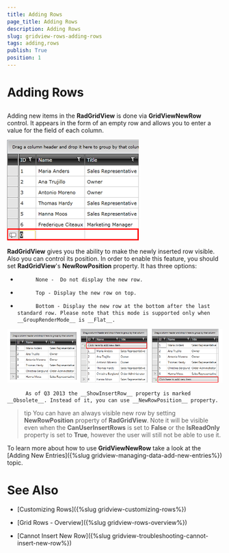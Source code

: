 ```yaml
---
title: Adding Rows
page_title: Adding Rows
description: Adding Rows
slug: gridview-rows-adding-rows
tags: adding,rows
publish: True
position: 1
---
```


# Adding Rows



## 

Adding new items in the __RadGridView__ is done via __GridViewNewRow__ control. It appears in the form of an empty row and allows you to enter a value for the field of each column.
        

![](images/RadGridView_AddingNewRows_1.png)

__RadGridView__ gives you the ability to make the newly inserted row visible. Also you can control its position. In order to enable this feature, you should set __RadGridView__'s __NewRowPosition__ property. It has three options:
        

* 
            None -  Do not display the new row.
          

* 
            Top - Display the new row on top.
          

* 
            Bottom - Display the new row at the bottom after the last standard row. Please note that this mode is supported only when __GroupRenderMode__ is __Flat__.
          

![Rad Grid View addingnewrows 03](images/RadGridView_addingnewrows_03.png)

>
          As of Q3 2013 the __ShowInsertRow__ property is marked __Obsolete__. Instead of it, you can use __NewRowPosition__ property.
        

>tip
          You can have an always visible new row by setting __NewRowPosition__ property of __RadGridView__. Note it will be visible even when the __CanUserInsertRows__ is set to __False__ or the __IsReadOnly__ property is set to __True__, however the user will still not be able to use it.
        

To learn more about how to use __GridViewNewRow__ take a look at the [Adding New Entries]({%slug gridview-managing-data-add-new-entries%}) topic.
        

# See Also

 * [Customizing Rows]({%slug gridview-customizing-rows%})

 * [Grid Rows - Overview]({%slug gridview-rows-overview%})

 * [Cannot Insert New Row]({%slug gridview-troubleshooting-cannot-insert-new-row%})
